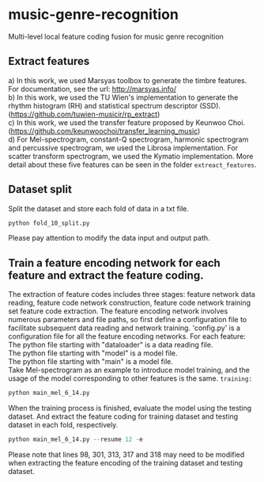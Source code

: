 # music-genre-recognition
Multi-level local feature coding fusion for music genre recognition
## Extract features
a) In this work, we used Marsyas toolbox to generate the timbre features. For documentation, see the url: http://marsyas.info/ <br>
b) In this work, we used the TU Wien's implementation to generate the rhythm histogram (RH) and statistical spectrum descriptor (SSD).
   (https://github.com/tuwien-musicir/rp_extract) <br>
c) In this work, we used the transfer feature proposed by Keunwoo Choi. (https://github.com/keunwoochoi/transfer_learning_music) <br>
d) For Mel-spectrogram, constant-Q spectrogram, harmonic spectrogram and percussive spectrogram, we used the Librosa 
implementation. For scatter transform spectrogram, we used the Kymatio implementation. More detail about these five features 
can be seen in the folder `extreact_features`.

## Dataset split
Split the dataset and store each fold of data in a txt file.<br>

``` python
python fold_10_split.py
```
Please pay attention to modify the data input and output path.
## Train a feature encoding network for each feature and extract the feature coding.
The extraction of feature codes includes three stages: feature network data reading, feature code network construction, feature
code network training set feature code extraction. The feature encoding network involves numerous parameters and file paths, 
so first define a configuration file to facilitate subsequent data reading and network training.
'config.py' is a configuration file for all the feature encoding networks.
For each feature:
The python file starting with "dataloader" is a data reading file.<br>
The python file starting with "model" is a model file.<br>
The python file starting with "main" is a model file.<br>
Take Mel-spectrogram as an example to introduce model training, and the usage 
of the model corresponding to other features is the same.
`training:`
```python
python main_mel_6_14.py
```
When the training process is finished, evaluate the model using the testing dataset. And extract the feature coding for training 
dataset and testing dataset in each fold, respectively.
```python
python main_mel_6_14.py --resume 12 -e
```
Please note that lines 98, 301, 313, 317 and 318 may need to be modified when 
extracting the feature encoding of the training dataset and testing dataset.
